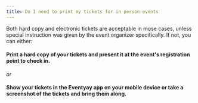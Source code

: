 ```yaml
---
title: Do I need to print my tickets for in person events
---
```


Both hard copy and electronic tickets are acceptable in mose cases, unless special instruction was given by the event organizer specifically. If not, you can either:

#### Print a hard copy of your tickets and present it at the event's registration point to check in.

*or*

#### Show your tickets in the Eventyay app on your mobile device or take a screenshot of the tickets and bring them along. 
